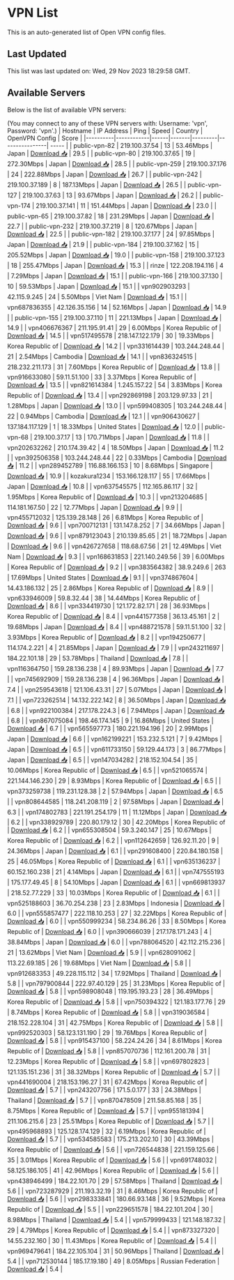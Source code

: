 # VPN List

This is an auto-generated list of Open VPN config files.

## Last Updated

This list was last updated on: Wed, 29 Nov 2023 18:29:58 GMT.

## Available Servers

Below is the list of available VPN servers:

(You may connect to any of these VPN servers with: Username: 'vpn', Password: 'vpn'.)
| Hostname | IP Address | Ping | Speed | Country | OpenVPN Config | Score |
|----------|------------|------|-------|---------|----------------| ----- |
| public-vpn-82 | 219.100.37.54 | 13 | 53.46Mbps | Japan | [Download 📥](./configs/server_0_JP.ovpn) | 29.5 |
| public-vpn-80 | 219.100.37.65 | 19 | 272.30Mbps | Japan | [Download 📥](./configs/server_1_JP.ovpn) | 28.5 |
| public-vpn-259 | 219.100.37.176 | 24 | 222.88Mbps | Japan | [Download 📥](./configs/server_2_JP.ovpn) | 26.7 |
| public-vpn-242 | 219.100.37.189 | 8 | 187.13Mbps | Japan | [Download 📥](./configs/server_3_JP.ovpn) | 26.5 |
| public-vpn-127 | 219.100.37.63 | 13 | 93.67Mbps | Japan | [Download 📥](./configs/server_4_JP.ovpn) | 26.2 |
| public-vpn-174 | 219.100.37.141 | 11 | 151.44Mbps | Japan | [Download 📥](./configs/server_5_JP.ovpn) | 23.0 |
| public-vpn-65 | 219.100.37.82 | 18 | 231.29Mbps | Japan | [Download 📥](./configs/server_6_JP.ovpn) | 22.7 |
| public-vpn-232 | 219.100.37.219 | 8 | 120.67Mbps | Japan | [Download 📥](./configs/server_7_JP.ovpn) | 22.5 |
| public-vpn-182 | 219.100.37.177 | 24 | 97.85Mbps | Japan | [Download 📥](./configs/server_8_JP.ovpn) | 21.9 |
| public-vpn-184 | 219.100.37.162 | 15 | 205.52Mbps | Japan | [Download 📥](./configs/server_9_JP.ovpn) | 19.0 |
| public-vpn-158 | 219.100.37.123 | 18 | 255.47Mbps | Japan | [Download 📥](./configs/server_10_JP.ovpn) | 15.3 |
| rinze | 122.208.194.116 | 4 | 7.29Mbps | Japan | [Download 📥](./configs/server_11_JP.ovpn) | 15.1 |
| public-vpn-166 | 219.100.37.130 | 10 | 59.53Mbps | Japan | [Download 📥](./configs/server_12_JP.ovpn) | 15.1 |
| vpn902903293 | 42.115.9.245 | 24 | 5.50Mbps | Viet Nam | [Download 📥](./configs/server_13_VN.ovpn) | 15.1 |
| vpn687836355 | 42.126.35.156 | 14 | 52.16Mbps | Japan | [Download 📥](./configs/server_14_JP.ovpn) | 14.9 |
| public-vpn-155 | 219.100.37.110 | 11 | 221.13Mbps | Japan | [Download 📥](./configs/server_15_JP.ovpn) | 14.9 |
| vpn406676367 | 211.195.91.41 | 29 | 6.00Mbps | Korea Republic of | [Download 📥](./configs/server_16_KR.ovpn) | 14.5 |
| vpn517495578 | 218.147.122.179 | 30 | 19.33Mbps | Korea Republic of | [Download 📥](./configs/server_17_KR.ovpn) | 14.2 |
| vpn331614439 | 103.244.248.44 | 21 | 2.54Mbps | Cambodia | [Download 📥](./configs/server_18_KH.ovpn) | 14.1 |
| vpn836324515 | 218.232.211.173 | 31 | 7.60Mbps | Korea Republic of | [Download 📥](./configs/server_19_KR.ovpn) | 13.8 |
| vpn916633080 | 59.11.51.100 | 33 | 3.37Mbps | Korea Republic of | [Download 📥](./configs/server_20_KR.ovpn) | 13.5 |
| vpn821614384 | 1.245.157.22 | 54 | 3.83Mbps | Korea Republic of | [Download 📥](./configs/server_21_KR.ovpn) | 13.4 |
| vpn292869198 | 203.129.97.33 | 21 | 1.28Mbps | Japan | [Download 📥](./configs/server_22_JP.ovpn) | 13.0 |
| vpn599408305 | 103.244.248.44 | 22 | 0.94Mbps | Cambodia | [Download 📥](./configs/server_23_KH.ovpn) | 12.1 |
| vpn906430627 | 137.184.117.129 | 1 | 18.33Mbps | United States | [Download 📥](./configs/server_24_US.ovpn) | 12.0 |
| public-vpn-68 | 219.100.37.17 | 13 | 170.71Mbps | Japan | [Download 📥](./configs/server_25_JP.ovpn) | 11.8 |
| vpn202632262 | 210.174.39.42 | 4 | 18.50Mbps | Japan | [Download 📥](./configs/server_26_JP.ovpn) | 11.2 |
| vpn392506358 | 103.244.248.44 | 22 | 0.33Mbps | Cambodia | [Download 📥](./configs/server_27_KH.ovpn) | 11.2 |
| vpn289452789 | 116.88.166.153 | 10 | 8.68Mbps | Singapore | [Download 📥](./configs/server_28_SG.ovpn) | 10.9 |
| kozakura1234 | 153.166.128.117 | 55 | 17.66Mbps | Japan | [Download 📥](./configs/server_29_JP.ovpn) | 10.8 |
| vpn637545575 | 112.165.86.117 | 32 | 1.95Mbps | Korea Republic of | [Download 📥](./configs/server_30_KR.ovpn) | 10.3 |
| vpn213204685 | 114.181.167.50 | 22 | 12.77Mbps | Japan | [Download 📥](./configs/server_31_JP.ovpn) | 9.9 |
| vpn455712032 | 125.139.28.148 | 26 | 6.81Mbps | Korea Republic of | [Download 📥](./configs/server_32_KR.ovpn) | 9.6 |
| vpn700712131 | 131.147.8.252 | 7 | 34.66Mbps | Japan | [Download 📥](./configs/server_33_JP.ovpn) | 9.6 |
| vpn879123043 | 210.139.85.65 | 21 | 18.72Mbps | Japan | [Download 📥](./configs/server_34_JP.ovpn) | 9.6 |
| vpn426727658 | 118.68.67.56 | 21 | 12.49Mbps | Viet Nam | [Download 📥](./configs/server_35_VN.ovpn) | 9.3 |
| vpn168631853 | 221.140.249.56 | 39 | 6.00Mbps | Korea Republic of | [Download 📥](./configs/server_36_KR.ovpn) | 9.2 |
| vpn383564382 | 38.9.249.6 | 263 | 17.69Mbps | United States | [Download 📥](./configs/server_37_US.ovpn) | 9.1 |
| vpn374867604 | 14.43.186.132 | 25 | 2.86Mbps | Korea Republic of | [Download 📥](./configs/server_38_KR.ovpn) | 8.9 |
| vpn633946009 | 59.8.32.44 | 38 | 14.44Mbps | Korea Republic of | [Download 📥](./configs/server_39_KR.ovpn) | 8.6 |
| vpn334419730 | 121.172.82.171 | 28 | 36.93Mbps | Korea Republic of | [Download 📥](./configs/server_40_KR.ovpn) | 8.4 |
| vpn441577358 | 36.13.45.161 | 2 | 19.68Mbps | Japan | [Download 📥](./configs/server_41_JP.ovpn) | 8.4 |
| vpn488721578 | 59.11.51.100 | 32 | 3.93Mbps | Korea Republic of | [Download 📥](./configs/server_42_KR.ovpn) | 8.2 |
| vpn194250677 | 114.174.2.221 | 4 | 21.85Mbps | Japan | [Download 📥](./configs/server_43_JP.ovpn) | 7.9 |
| vpn243211697 | 184.22.101.18 | 29 | 53.78Mbps | Thailand | [Download 📥](./configs/server_44_TH.ovpn) | 7.8 |
| vpn116364750 | 159.28.136.238 | 4 | 89.93Mbps | Japan | [Download 📥](./configs/server_45_JP.ovpn) | 7.7 |
| vpn745692909 | 159.28.136.238 | 4 | 96.36Mbps | Japan | [Download 📥](./configs/server_46_JP.ovpn) | 7.4 |
| vpn259543618 | 121.106.43.31 | 27 | 5.07Mbps | Japan | [Download 📥](./configs/server_47_JP.ovpn) | 7.1 |
| vpn723262514 | 14.132.222.142 | 8 | 36.50Mbps | Japan | [Download 📥](./configs/server_48_JP.ovpn) | 6.8 |
| vpn922100384 | 217.178.224.3 | 6 | 7.94Mbps | Japan | [Download 📥](./configs/server_49_JP.ovpn) | 6.8 |
| vpn867075084 | 198.46.174.145 | 9 | 16.86Mbps | United States | [Download 📥](./configs/server_50_US.ovpn) | 6.7 |
| vpn565597773 | 180.221.194.196 | 20 | 2.99Mbps | Japan | [Download 📥](./configs/server_51_JP.ovpn) | 6.6 |
| vpn162199221 | 153.232.5.121 | 7 | 9.42Mbps | Japan | [Download 📥](./configs/server_52_JP.ovpn) | 6.5 |
| vpn611733150 | 59.129.44.173 | 3 | 86.77Mbps | Japan | [Download 📥](./configs/server_53_JP.ovpn) | 6.5 |
| vpn147034282 | 218.152.104.54 | 35 | 10.06Mbps | Korea Republic of | [Download 📥](./configs/server_54_KR.ovpn) | 6.5 |
| vpn521065574 | 221.144.146.230 | 29 | 8.93Mbps | Korea Republic of | [Download 📥](./configs/server_55_KR.ovpn) | 6.5 |
| vpn373259738 | 119.231.128.38 | 2 | 57.94Mbps | Japan | [Download 📥](./configs/server_56_JP.ovpn) | 6.5 |
| vpn808644585 | 118.241.208.119 | 2 | 97.58Mbps | Japan | [Download 📥](./configs/server_57_JP.ovpn) | 6.3 |
| vpn174802783 | 221.191.254.179 | 11 | 11.12Mbps | Japan | [Download 📥](./configs/server_58_JP.ovpn) | 6.2 |
| vpn338929789 | 220.80.179.12 | 30 | 42.20Mbps | Korea Republic of | [Download 📥](./configs/server_59_KR.ovpn) | 6.2 |
| vpn655308504 | 59.3.240.147 | 25 | 10.67Mbps | Korea Republic of | [Download 📥](./configs/server_60_KR.ovpn) | 6.2 |
| vpn112642659 | 126.92.11.20 | 9 | 24.36Mbps | Japan | [Download 📥](./configs/server_61_JP.ovpn) | 6.1 |
| vpn291608400 | 220.84.180.158 | 25 | 46.05Mbps | Korea Republic of | [Download 📥](./configs/server_62_KR.ovpn) | 6.1 |
| vpn635136237 | 60.152.160.238 | 21 | 4.14Mbps | Japan | [Download 📥](./configs/server_63_JP.ovpn) | 6.1 |
| vpn747555193 | 175.177.49.45 | 8 | 54.10Mbps | Japan | [Download 📥](./configs/server_64_JP.ovpn) | 6.1 |
| vpn669813937 | 218.52.77.229 | 33 | 10.03Mbps | Korea Republic of | [Download 📥](./configs/server_65_KR.ovpn) | 6.1 |
| vpn525188603 | 36.70.254.238 | 23 | 2.83Mbps | Indonesia | [Download 📥](./configs/server_66_ID.ovpn) | 6.0 |
| vpn555857477 | 222.118.10.253 | 27 | 32.22Mbps | Korea Republic of | [Download 📥](./configs/server_67_KR.ovpn) | 6.0 |
| vpn550999234 | 58.234.86.26 | 33 | 8.50Mbps | Korea Republic of | [Download 📥](./configs/server_68_KR.ovpn) | 6.0 |
| vpn390666039 | 217.178.171.243 | 4 | 38.84Mbps | Japan | [Download 📥](./configs/server_69_JP.ovpn) | 6.0 |
| vpn788064520 | 42.112.215.236 | 21 | 13.62Mbps | Viet Nam | [Download 📥](./configs/server_70_VN.ovpn) | 5.9 |
| vpn628091062 | 113.22.69.185 | 26 | 19.68Mbps | Viet Nam | [Download 📥](./configs/server_71_VN.ovpn) | 5.8 |
| vpn912683353 | 49.228.115.112 | 34 | 17.92Mbps | Thailand | [Download 📥](./configs/server_72_TH.ovpn) | 5.8 |
| vpn797900844 | 222.97.40.129 | 25 | 31.23Mbps | Korea Republic of | [Download 📥](./configs/server_73_KR.ovpn) | 5.8 |
| vpn598908048 | 119.195.193.23 | 28 | 36.49Mbps | Korea Republic of | [Download 📥](./configs/server_74_KR.ovpn) | 5.8 |
| vpn750394322 | 121.183.177.76 | 29 | 8.74Mbps | Korea Republic of | [Download 📥](./configs/server_75_KR.ovpn) | 5.8 |
| vpn319036584 | 218.152.228.104 | 31 | 42.75Mbps | Korea Republic of | [Download 📥](./configs/server_76_KR.ovpn) | 5.8 |
| vpn992520303 | 58.123.131.190 | 29 | 19.76Mbps | Korea Republic of | [Download 📥](./configs/server_77_KR.ovpn) | 5.8 |
| vpn915437100 | 58.224.24.26 | 34 | 8.61Mbps | Korea Republic of | [Download 📥](./configs/server_78_KR.ovpn) | 5.8 |
| vpn857070736 | 112.161.200.78 | 31 | 12.23Mbps | Korea Republic of | [Download 📥](./configs/server_79_KR.ovpn) | 5.8 |
| vpn697802823 | 121.135.151.236 | 31 | 38.32Mbps | Korea Republic of | [Download 📥](./configs/server_80_KR.ovpn) | 5.7 |
| vpn441690004 | 218.153.196.27 | 31 | 67.42Mbps | Korea Republic of | [Download 📥](./configs/server_81_KR.ovpn) | 5.7 |
| vpn243207756 | 171.5.0.177 | 33 | 24.38Mbps | Thailand | [Download 📥](./configs/server_82_TH.ovpn) | 5.7 |
| vpn870478509 | 211.58.85.168 | 35 | 8.75Mbps | Korea Republic of | [Download 📥](./configs/server_83_KR.ovpn) | 5.7 |
| vpn955181394 | 211.106.215.6 | 23 | 25.51Mbps | Korea Republic of | [Download 📥](./configs/server_84_KR.ovpn) | 5.7 |
| vpn495968893 | 125.128.174.129 | 32 | 6.19Mbps | Korea Republic of | [Download 📥](./configs/server_85_KR.ovpn) | 5.7 |
| vpn534585583 | 175.213.202.10 | 30 | 43.39Mbps | Korea Republic of | [Download 📥](./configs/server_86_KR.ovpn) | 5.6 |
| vpn726544838 | 221.159.125.66 | 35 | 3.01Mbps | Korea Republic of | [Download 📥](./configs/server_87_KR.ovpn) | 5.6 |
| vpn691748032 | 58.125.186.105 | 41 | 42.96Mbps | Korea Republic of | [Download 📥](./configs/server_88_KR.ovpn) | 5.6 |
| vpn438946499 | 184.22.101.70 | 29 | 57.58Mbps | Thailand | [Download 📥](./configs/server_89_TH.ovpn) | 5.6 |
| vpn723287929 | 211.193.32.19 | 31 | 8.46Mbps | Korea Republic of | [Download 📥](./configs/server_90_KR.ovpn) | 5.6 |
| vpn298333841 | 180.66.93.148 | 36 | 9.52Mbps | Korea Republic of | [Download 📥](./configs/server_91_KR.ovpn) | 5.5 |
| vpn229651578 | 184.22.101.204 | 30 | 8.98Mbps | Thailand | [Download 📥](./configs/server_92_TH.ovpn) | 5.4 |
| vpn579999433 | 121.148.187.32 | 29 | 4.79Mbps | Korea Republic of | [Download 📥](./configs/server_93_KR.ovpn) | 5.4 |
| vpn873327320 | 14.55.232.160 | 30 | 11.43Mbps | Korea Republic of | [Download 📥](./configs/server_94_KR.ovpn) | 5.4 |
| vpn969479641 | 184.22.105.104 | 31 | 50.96Mbps | Thailand | [Download 📥](./configs/server_95_TH.ovpn) | 5.4 |
| vpn712530144 | 185.17.19.180 | 49 | 8.05Mbps | Russian Federation | [Download 📥](./configs/server_96_RU.ovpn) | 5.4 |
